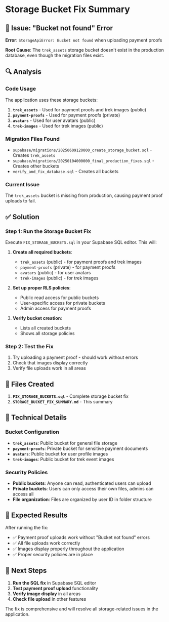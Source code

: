 # Storage Bucket Fix Summary

## 🚨 Issue: "Bucket not found" Error

**Error**: `StorageApiError: Bucket not found` when uploading payment proofs

**Root Cause**: The `trek_assets` storage bucket doesn't exist in the production database, even though the migration files exist.

## 🔍 Analysis

### Code Usage
The application uses these storage buckets:
1. **`trek_assets`** - Used for payment proofs and trek images (public)
2. **`payment-proofs`** - Used for payment proofs (private) 
3. **`avatars`** - Used for user avatars (public)
4. **`trek-images`** - Used for trek images (public)

### Migration Files Found
- `supabase/migrations/20250609120000_create_storage_bucket.sql` - Creates `trek_assets`
- `supabase/migrations/20250104000000_final_production_fixes.sql` - Creates other buckets
- `verify_and_fix_database.sql` - Creates all buckets

### Current Issue
The `trek_assets` bucket is missing from production, causing payment proof uploads to fail.

## ✅ Solution

### Step 1: Run the Storage Bucket Fix
Execute `FIX_STORAGE_BUCKETS.sql` in your Supabase SQL editor. This will:

1. **Create all required buckets**:
   - `trek_assets` (public) - for payment proofs and trek images
   - `payment-proofs` (private) - for payment proofs
   - `avatars` (public) - for user avatars  
   - `trek-images` (public) - for trek images

2. **Set up proper RLS policies**:
   - Public read access for public buckets
   - User-specific access for private buckets
   - Admin access for payment proofs

3. **Verify bucket creation**:
   - Lists all created buckets
   - Shows all storage policies

### Step 2: Test the Fix
1. Try uploading a payment proof - should work without errors
2. Check that images display correctly
3. Verify file uploads work in all areas

## 📁 Files Created

1. **`FIX_STORAGE_BUCKETS.sql`** - Complete storage bucket fix
2. **`STORAGE_BUCKET_FIX_SUMMARY.md`** - This summary

## 🔧 Technical Details

### Bucket Configuration
- **`trek_assets`**: Public bucket for general file storage
- **`payment-proofs`**: Private bucket for sensitive payment documents
- **`avatars`**: Public bucket for user profile images
- **`trek-images`**: Public bucket for trek event images

### Security Policies
- **Public buckets**: Anyone can read, authenticated users can upload
- **Private buckets**: Users can only access their own files, admins can access all
- **File organization**: Files are organized by user ID in folder structure

## 🎯 Expected Results

After running the fix:
- ✅ Payment proof uploads work without "Bucket not found" errors
- ✅ All file uploads work correctly
- ✅ Images display properly throughout the application
- ✅ Proper security policies are in place

## 🚀 Next Steps

1. **Run the SQL fix** in Supabase SQL editor
2. **Test payment proof upload** functionality
3. **Verify image display** in all areas
4. **Check file upload** in other features

The fix is comprehensive and will resolve all storage-related issues in the application.
